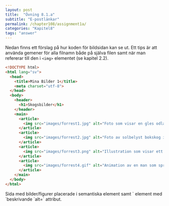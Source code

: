 ```yaml
---
layout: post
title:  "Övning 8.1.a"
subtitle: "E-postlänkar"
permalink: /chapter108/assignment1a/
categories: "Kapitel8"
tags: "answer"
---
```

Nedan finns ett förslag på hur koden för bildsidan kan se ut. Ett tips är att använda gemener för alla filnamn både på själva filen samt när man refererar till den i `<img>` elementet (se kapitel 2.2).

```html
<!DOCTYPE html>
<html lang="sv">
  <head>
    <title>Mina Bilder 1</title>
    <meta charset="utf-8">
  </head>
  <body>
    <header>
      <h1>Skogsbilder</h1>
    </header>
    <main>
      <article>
        <img src="images/forrest1.jpg" alt="Foto som visar en gles odlad skog i norrland">
      </article>
      <article>
        <img src="images/forrest2.jpg" alt="Foto av solbelyst bokskog i skåne.">
      </article>
      <article>
        <img src="images/forrest3.png" alt="Illustration som visar ett träd.">
      </article>
      <article>
        <img src="images/forrest4.gif" alt="Animation av en man som springer i skogen.">
      </article>
    </main>
  </body>
</html>
```
<figcaption>Sida med bilder/figurer placerade i semantiska element samt `<img> element med `beskrivande `alt=` attribut.</figcaption>
